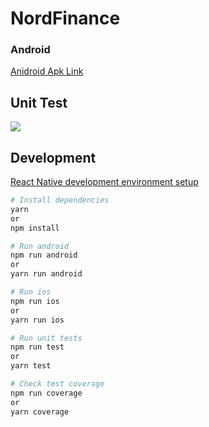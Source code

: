 # NordFinance

### Android

[Anidroid Apk Link](https://drive.google.com/file/d/1GMhQhfsXOoJcJOBo58aRxpfeQivfEFyo/view)

## Unit Test

<img src="https://iili.io/HPgXGgj.png"/>

## Development

[React Native development environment setup](https://reactnative.dev/docs/environment-setup)

```bash
# Install dependencies
yarn
or
npm install
```

```bash
# Run android
npm run android
or
yarn run android
```

```bash
# Run ios
npm run ios
or
yarn run ios
```

```bash
# Run unit tests
npm run test
or
yarn test
```

```bash
# Check test coverage
npm run coverage
or
yarn coverage
```
